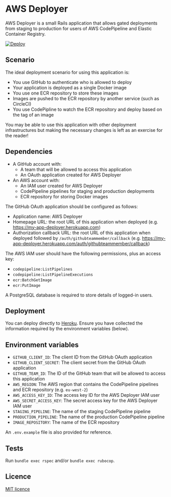 # AWS Deployer

AWS Deployer is a small Rails application that allows gated deployments from staging to production for users of AWS CodePipeline and Elastic Container Registry.

[![Deploy](https://www.herokucdn.com/deploy/button.svg)](https://heroku.com/deploy)

## Scenario

The ideal deployment scenario for using this application is:

* You use GitHub to authenticate who is allowed to deploy
* Your application is deployed as a single Docker image
* You use one ECR repository to store these images
* Images are pushed to the ECR repository by another service (such as CircleCI)
* You use CodePipline to watch the ECR repository and deploy based on the tag of an image

You may be able to use this application with other deployment infrastructures but making the necessary changes is left as an exercise for the reader!

## Dependencies

* A GitHub account with:
  * A team that will be allowed to access this application
  * An OAuth application created for AWS Deployer
* An AWS account with:
  * An IAM user created for AWS Deployer
  * CodePipeline pipelines for staging and production deployments
  * ECR repository for storing Docker images

The GitHub OAuth application should be configured as follows:
  * Application name: AWS Deployer
  * Homepage URL: the root URL of this application when deployed (e.g. https://my-app-deployer.herokuapp.com)
  * Authorization callback URL: the root URL of this application when deployed followed by `/auth/githubteammember/callback` (e.g. https://my-app-deployer.herokuapp.com/auth/githubteammember/callback)

The AWS IAM user should have the following permissions, plus an access key:
  * `codepipeline:ListPipelines`
  * `codepipeline:ListPipelineExecutions`
  * `ecr:BatchGetImage`
  * `ecr:PutImage`

A PostgreSQL database is required to store details of logged-in users.

## Deployment

You can deploy directly to [Heroku](https://heroku.com/deploy). Ensure you have collected the information required by the environment variables (below).

## Environment variables

* `GITHUB_CLIENT_ID`: The client ID from the GitHub OAuth application
* `GITHUB_CLIENT_SECRET`: The client secret from the GitHub OAuth application
* `GITHUB_TEAM_ID`: The ID of the GitHub team that will be allowed to access this application
* `AWS_REGION`: The AWS region that contains the CodePipeline pipelines and ECR repository (e.g. `eu-west-2`)
* `AWS_ACCESS_KEY_ID`: The access key ID for the AWS Deployer IAM user
* `AWS_SECRET_ACCESS_KEY`: The secret access key for the AWS Deployer IAM user
* `STAGING_PIPELINE`: The name of the staging CodePipeline pipeline
* `PRODUCTION_PIPELINE`: The name of the production CodePipeline pipeline
* `IMAGE_REPOSITORY`: The name of the ECR repository

An `.env.example` file is also provided for reference.

## Tests

Run `bundle exec rspec` and/or `bundle exec rubocop`.

## Licence

[MIT licence](LICENCE)
